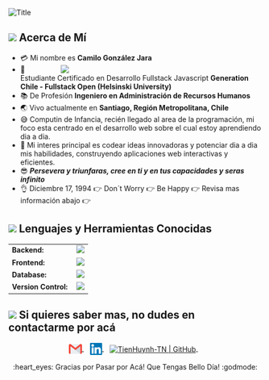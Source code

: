 
<img src="https://readme-typing-svg.herokuapp.com?font=Fira+Code&size=30&pause=1000&color=3CF700&width=435&lines=Hola+!+Soy+Camilo;Desarrollador+Fullstack+Javascript;Bienvenido+a+mi+Perfil+!" alt="Title"></img>
</div>


## <img src="https://raw.githubusercontent.com/nixin72/nixin72/master/wave.gif" width="50px"></img> Acerca de Mí

- :credit_card: Mi nombre es **Camilo González Jara** <img src="https://github.com/Adam-pw/Adam-pw/blob/main/animation_500_kxa883sd.gif" width="400" align="right"/>
- :school: Estudiante Certificado en Desarrollo Fullstack Javascript **Generation Chile - Fullstack Open (Helsinski University)**
- :books: De Profesión **Ingeniero en Administración de Recursos Humanos**
- :earth_asia: Vivo actualmente en **Santiago, Región Metropolitana, Chile**
- :sweat_smile: Computin de Infancia, recién llegado al area de la programación, mi foco esta centrado en el desarrollo web sobre el cual estoy aprendiendo dia a dia.
- :monocle_face: Mi interes principal es codear ideas innovadoras y potenciar dia a dia mis habilidades, construyendo aplicaciones web interactivas y eficientes.
- :sunglasses: ***Persevera y triunfaras, cree en ti y en tus capacidades y seras infinito*** 
- :ok_hand: Diciembre 17, 1994 :point_right: Don´t Worry :point_right: Be Happy :point_right: Revisa mas información abajo :point_right:

## <img src="https://media2.giphy.com/media/QssGEmpkyEOhBCb7e1/giphy.gif?cid=ecf05e47a0n3gi1bfqntqmob8g9aid1oyj2wr3ds3mg700bl&rid=giphy.gif" width="50px"> Lenguajes y Herramientas Conocidas
<table>
    <tr>
        <td style="font-weight: bold; padding-right: 10px; vertical-align: center; border: none;">Backend:</td>
        <td><img height="40" src="https://skillicons.dev/icons?i=nodejs,express,python"/></td>
    </tr>
    <tr>
        <td style="font-weight: bold; padding-right: 10px; vertical-align: center;">Frontend:</td>
        <td><img height="40" src="https://skillicons.dev/icons?i=react,bootstrap,html,css,js"/></td>
    </tr>
    <tr>
        <td style="font-weight: bold; padding-right: 10px; vertical-align: center; border: none;">Database:</td>
        <td><img height="40" src="https://skillicons.dev/icons?i=mongodb"/></td>
    </tr>
    <tr>
        <td style="font-weight: bold; padding-right: 10px; vertical-align: center; border: none;">Version Control:</td>
        <td><img height="40" src="https://skillicons.dev/icons?i=github"/></td>
    </tr>
</table>

## <img src='https://raw.githubusercontent.com/ShahriarShafin/ShahriarShafin/main/Assets/handshake.gif' width="80px"> Si quieres saber mas, no dudes en contactarme por acá
<p align="center">
  <a href="mailto:camilo.gonzalez0@gmail.com" >
    <img align="center" alt="TienHuynh-TN | Gmail" width="26px" src="https://github.com/SatYu26/SatYu26/blob/master/Assets/Gmail.svg" />
  </a> &nbsp;&nbsp;
  
  <a href="www.linkedin.com/in/camilo-gonzález-jara-2540a0ba" target="_blank">
    <img align="center" alt="TienHuynh-TN | Linkedin" width="24px" src="https://github.com/SatYu26/SatYu26/blob/master/Assets/Linkedin.svg" />
  </a> &nbsp;&nbsp;
    
  <a href="https://github.com/Lechuzascript" target="_blank">
    <img align="center" alt="TienHuynh-TN | GitHub" width="26px" src="https://upload.wikimedia.org/wikipedia/commons/thumb/a/ae/Github-desktop-logo-symbol.svg/1024px-Github-desktop-logo-symbol.svg.png" />
  </a> &nbsp;&nbsp;
<p> 

<div align="center">
  :heart_eyes: Gracias por Pasar por Acá! Que Tengas Bello Día! :godmode: <br/>
</div>

